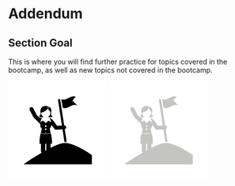 # Addendum

## Section Goal

This is where you will find further practice for topics covered in the bootcamp, as well as new topics not covered in the bootcamp.

![](../img/goals_light.svg ':size=100x100 :class=light-mode-icon')
![](../img/goals_dark.svg ':size=100x100 :class=dark-mode-icon')
